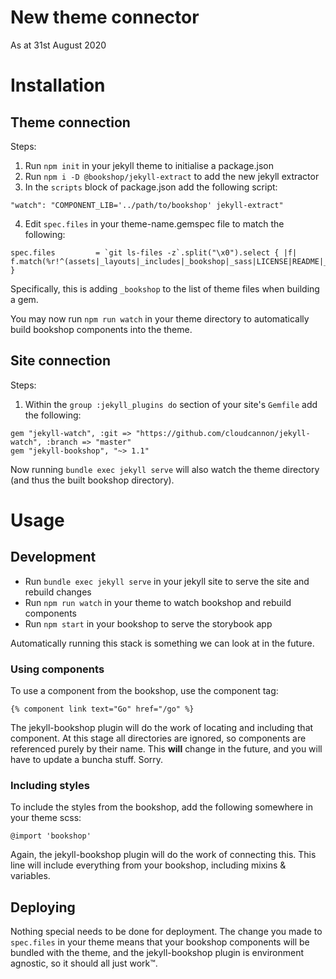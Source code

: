 # New theme connector
As at 31st August 2020 

# Installation

## Theme connection
Steps:
1. Run `npm init` in your jekyll theme to initialise a package.json
2. Run `npm i -D @bookshop/jekyll-extract` to add the new jekyll extractor
3. In the `scripts` block of package.json add the following script:
```
"watch": "COMPONENT_LIB='../path/to/bookshop' jekyll-extract"
```

4. Edit `spec.files` in your theme-name.gemspec file to match the following:
```
spec.files         = `git ls-files -z`.split("\x0").select { |f| f.match(%r!^(assets|_layouts|_includes|_bookshop|_sass|LICENSE|README|_config\.yml)!i) }
```
Specifically, this is adding `_bookshop` to the list of theme files when building a gem. 

You may now run `npm run watch` in your theme directory to automatically build bookshop components into the theme.

## Site connection
Steps:
1. Within the `group :jekyll_plugins do` section of your site's `Gemfile` add the following:
```
gem "jekyll-watch", :git => "https://github.com/cloudcannon/jekyll-watch", :branch => "master"
gem "jekyll-bookshop", "~> 1.1"
```

Now running `bundle exec jekyll serve` will also watch the theme directory (and thus the built bookshop directory).

# Usage

## Development

- Run `bundle exec jekyll serve` in your jekyll site to serve the site and rebuild changes
- Run `npm run watch` in your theme to watch bookshop and rebuild components
- Run `npm start` in your bookshop to serve the storybook app

Automatically running this stack is something we can look at in the future.

### Using components

To use a component from the bookshop, use the component tag:
```
{% component link text="Go" href="/go" %}
```
The jekyll-bookshop plugin will do the work of locating and including that component. At this stage all directories are ignored, so components are referenced purely by their name. This **will** change in the future, and you will have to update a buncha stuff. Sorry.

### Including styles

To include the styles from the bookshop, add the following somewhere in your theme scss:
```
@import 'bookshop'
```
Again, the jekyll-bookshop plugin will do the work of connecting this. This line will include everything from your bookshop, including mixins & variables.

## Deploying

Nothing special needs to be done for deployment. The change you made to `spec.files` in your theme means that your bookshop components will be bundled with the theme, and the jekyll-bookshop plugin is environment agnostic, so it should all just work™️.
